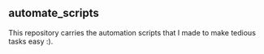 ## automate_scripts

This repository carries the automation scripts that I made to make tedious tasks easy :).
